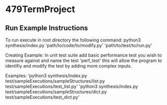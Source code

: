 # 479TermProject
## Run Example Instructions
To run execute in root directory the following command:
python3 synthesis/index.py 'path/to/code/to/modify.py' 'path/to/test/to/run.py'

Creating Example:
In unit test suite add basic performance test you wish to measure against and name the test 'perf_test' this will allow the program to identifiy and modify the test by adding more complex inputs.

Examples:
'python3 synthesis/index.py test/sampleExecutions/sampleStructures/list.py test/sampleExecutions/test_list.py'
'python3 synthesis/index.py test/sampleExecutions/sampleStructures/dict.py test/sampleExecutions/test_dict.py'
